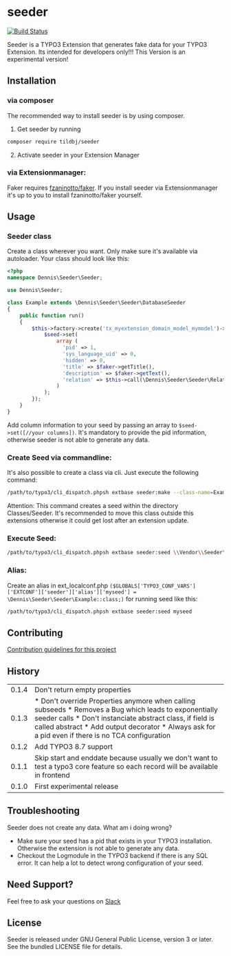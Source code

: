 # seeder
[![Build Status](https://travis-ci.org/TildBJ/seeder.svg?branch=master)](https://travis-ci.org/TildBJ/seeder)

Seeder is a TYPO3 Extension that generates fake data for your TYPO3 Extension. Its intended for developers only!!! This Version is an experimental version!

## Installation

### via composer

The recommended way to install seeder is by using composer.
1. Get seeder by running
```sh
composer require tildbj/seeder
```
2. Activate seeder in your Extension Manager

### via Extensionmanager:

Faker requires [fzaninotto/faker](https://packagist.org/packages/fzaninotto/faker).
If you install seeder via Extensionmanager it's up to you to install fzaninotto/faker yourself.

## Usage

### Seeder class

Create a class wherever you want. Only make sure it's available via autoloader. Your class should look like this:
```php
<?php
namespace Dennis\Seeder\Seeder;

use Dennis\Seeder;

class Example extends \Dennis\Seeder\Seeder\DatabaseSeeder
{
    public function run()
    {
        $this->factory->create('tx_myextension_domain_model_mymodel')->each(function (Seeder\Seed $seed, Seeder\Faker $faker) {
            $seed->set(
                array (
                  'pid' => 1,
                  'sys_language_uid' => 0,
                  'hidden' => 0,
                  'title' => $faker->getTitle(),
                  'description' => $faker->getText(),
                  'relation' => $this->call(\Dennis\Seeder\Seeder\RelationExample::class),
                )
            );
        });
    }
}
```

Add column information to your seed by passing an array to ``` $seed->set([//your columns]) ```.
It's mandatory to provide the pid information, otherwise seeder is not able to generate any data.

### Create Seed via commandline:

It's also possible to create a class via cli. Just execute the following command:
```sh
/path/to/typo3/cli_dispatch.phpsh extbase seeder:make --class-name=Example --table-name=tx_myextension_domain_model_mymodel
```

Attention: This command creates a seed within the directory Classes/Seeder. It's recommended to move this class outside this extensions otherwise it could get lost after an extension update.

### Execute Seed:

```sh
/path/to/typo3/cli_dispatch.phpsh extbase seeder:seed \\Vendor\\Seeder\\Seeder\\Example
```

### Alias:

Create an alias in ext_localconf.php ``` ($GLOBALS['TYPO3_CONF_VARS']['EXTCONF']['seeder']['alias']['myseed'] = \Dennis\Seeder\Seeder\Example::class;) ``` for running seed like this:
```sh
/path/to/typo3/cli_dispatch.phpsh extbase seeder:seed myseed
```

## Contributing

[Contribution guidelines for this project](.github/CONTRIBUTING.md)

## History

<table>
    <tr>
        <td>0.1.4</td>
        <td>Don't return empty properties</td>
    </tr>
    <tr>
        <td>0.1.3</td>
        <td>
            * Don't override Properties anymore when calling subseeds
            * Removes a Bug which leads to exponentially seeder calls
            * Don't instanciate abstract class, if field is called abstract
            * Add output decorator
            * Always ask for a pid even if there is no TCA configuration
        </td>
    </tr>
    <tr>
        <td>0.1.2</td>
        <td>Add TYPO3 8.7 support</td>
    </tr>
    <tr>
        <td>0.1.1</td>
        <td>Skip start and enddate because usually we don't want to test a typo3 core feature so each record will be available in frontend</td>
    </tr>
    <tr>
        <td>0.1.0</td>
        <td>First experimental release</td>
    </tr>
</table>

## Troubleshooting

Seeder does not create any data. What am i doing wrong?

* Make sure your seed has a pid that exists in your TYPO3 installation. Otherwise the extension is not able to generate any data.
* Checkout the Logmodule in the TYPO3 backend if there is any SQL error. It can help a lot to detect wrong configuration of your seed.

## Need Support?

Feel free to ask your questions on [Slack](https://typo3.slack.com/messages/C5P9XJ45A)

## License

Seeder is released under GNU General Public License, version 3 or later. See the bundled LICENSE file for details.
